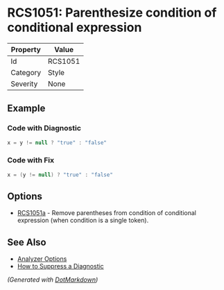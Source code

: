 # RCS1051: Parenthesize condition of conditional expression

| Property | Value   |
| -------- | ------- |
| Id       | RCS1051 |
| Category | Style   |
| Severity | None    |

## Example

### Code with Diagnostic

```csharp
x = y != null ? "true" : "false"
```

### Code with Fix

```csharp
x = (y != null) ? "true" : "false"
```

## Options

* [RCS1051a](RCS1051a.md) \- Remove parentheses from condition of conditional expression \(when condition is a single token\)\.

## See Also

* [Analyzer Options](../AnalyzerOptions.md)
* [How to Suppress a Diagnostic](../HowToConfigureAnalyzers.md#how-to-suppress-a-diagnostic)


*\(Generated with [DotMarkdown](http://github.com/JosefPihrt/DotMarkdown)\)*